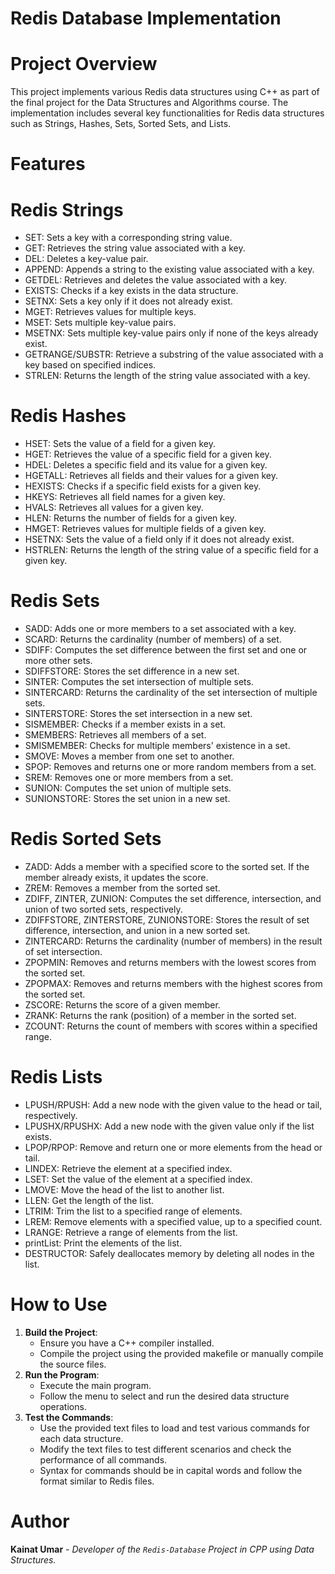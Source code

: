 # Redis Database Implementation 

# Project Overview
This project implements various Redis data structures using C++ as part of the final project for the Data Structures and Algorithms course. The implementation includes several key functionalities for Redis data structures such as Strings, Hashes, Sets, Sorted Sets, and Lists.

# Features
# Redis Strings
- SET: Sets a key with a corresponding string value.
- GET: Retrieves the string value associated with a key.
- DEL: Deletes a key-value pair.
- APPEND: Appends a string to the existing value associated with a key.
- GETDEL: Retrieves and deletes the value associated with a key.
- EXISTS: Checks if a key exists in the data structure.
- SETNX: Sets a key only if it does not already exist.
- MGET: Retrieves values for multiple keys.
- MSET: Sets multiple key-value pairs.
- MSETNX: Sets multiple key-value pairs only if none of the keys already exist.
- GETRANGE/SUBSTR: Retrieve a substring of the value associated with a key based on specified indices.
- STRLEN: Returns the length of the string value associated with a key.

# Redis Hashes
- HSET: Sets the value of a field for a given key.
- HGET: Retrieves the value of a specific field for a given key.
- HDEL: Deletes a specific field and its value for a given key.
- HGETALL: Retrieves all fields and their values for a given key.
- HEXISTS: Checks if a specific field exists for a given key.
- HKEYS: Retrieves all field names for a given key.
- HVALS: Retrieves all values for a given key.
- HLEN: Returns the number of fields for a given key.
- HMGET: Retrieves values for multiple fields of a given key.
- HSETNX: Sets the value of a field only if it does not already exist.
- HSTRLEN: Returns the length of the string value of a specific field for a given key.

# Redis Sets
- SADD: Adds one or more members to a set associated with a key.
- SCARD: Returns the cardinality (number of members) of a set.
- SDIFF: Computes the set difference between the first set and one or more other sets.
- SDIFFSTORE: Stores the set difference in a new set.
- SINTER: Computes the set intersection of multiple sets.
- SINTERCARD: Returns the cardinality of the set intersection of multiple sets.
- SINTERSTORE: Stores the set intersection in a new set.
- SISMEMBER: Checks if a member exists in a set.
- SMEMBERS: Retrieves all members of a set.
- SMISMEMBER: Checks for multiple members' existence in a set.
- SMOVE: Moves a member from one set to another.
- SPOP: Removes and returns one or more random members from a set.
- SREM: Removes one or more members from a set.
- SUNION: Computes the set union of multiple sets.
- SUNIONSTORE: Stores the set union in a new set.

# Redis Sorted Sets
- ZADD: Adds a member with a specified score to the sorted set. If the member already exists, it updates the score.
- ZREM: Removes a member from the sorted set.
- ZDIFF, ZINTER, ZUNION: Computes the set difference, intersection, and union of two sorted sets, respectively.
- ZDIFFSTORE, ZINTERSTORE, ZUNIONSTORE: Stores the result of set difference, intersection, and union in a new sorted set.
- ZINTERCARD: Returns the cardinality (number of members) in the result of set intersection.
- ZPOPMIN: Removes and returns members with the lowest scores from the sorted set.
- ZPOPMAX: Removes and returns members with the highest scores from the sorted set.
- ZSCORE: Returns the score of a given member.
- ZRANK: Returns the rank (position) of a member in the sorted set.
- ZCOUNT: Returns the count of members with scores within a specified range.

# Redis Lists
- LPUSH/RPUSH: Add a new node with the given value to the head or tail, respectively.
- LPUSHX/RPUSHX: Add a new node with the given value only if the list exists.
- LPOP/RPOP: Remove and return one or more elements from the head or tail.
- LINDEX: Retrieve the element at a specified index.
- LSET: Set the value of the element at a specified index.
- LMOVE: Move the head of the list to another list.
- LLEN: Get the length of the list.
- LTRIM: Trim the list to a specified range of elements.
- LREM: Remove elements with a specified value, up to a specified count.
- LRANGE: Retrieve a range of elements from the list.
- printList: Print the elements of the list.
- DESTRUCTOR: Safely deallocates memory by deleting all nodes in the list.

# How to Use
1. **Build the Project**:
   - Ensure you have a C++ compiler installed.
   - Compile the project using the provided makefile or manually compile the source files.
2. **Run the Program**:
   - Execute the main program.
   - Follow the menu to select and run the desired data structure operations.
3. **Test the Commands**:
   - Use the provided text files to load and test various commands for each data structure.
   - Modify the text files to test different scenarios and check the performance of all commands.
   - Syntax for commands should be in capital words and follow the format similar to Redis files.

# Author
**Kainat Umar** - *Developer of the `Redis-Database` Project in CPP using Data Structures.*
